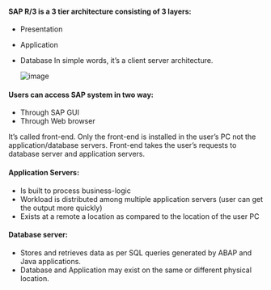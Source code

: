 #### SAP R/3 is a 3 tier architecture consisting of 3 layers:
  * Presentation
  * Application
  * Database
  In simple words, it’s a client server architecture.

    ![image](https://user-images.githubusercontent.com/43572616/169944141-83dabc69-d089-4686-ab0e-a60d41d9c224.png)

#### Users can access SAP system in two way:
* Through SAP GUI
* Through Web browser

It’s called front-end. Only the front-end is installed in the user’s PC not the application/database servers. Front-end takes the user’s requests to database server and application servers.

#### Application Servers:
* Is built to process business-logic
* Workload is distributed among multiple application servers (user can get the output more quickly)
* Exists at a remote a location as compared to the location of the user PC

#### Database server: 
* Stores and retrieves data as per SQL queries generated by ABAP and Java applications.
* Database and Application may exist on the same or different physical location.
